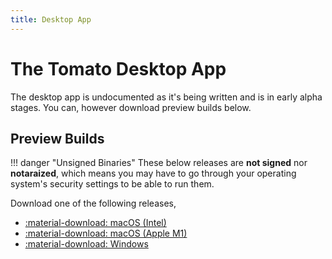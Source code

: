 ```yaml
---
title: Desktop App
---
```


# The Tomato Desktop App

The desktop app is undocumented as it's being written and is in early alpha
stages. You can, however download preview builds below.

## Preview Builds

!!! danger "Unsigned Binaries"
    These below releases are **not signed** nor **notaraized**, which means
    you may have to go through your operating system's security settings to be
    able to run them.

Download one of the following releases,

  * [:material-download: macOS (Intel)](https://priv.bmir.org/tomato-client-preview-macos-intel.zip)
  * [:material-download: macOS (Apple M1)](https://priv.bmir.org/tomato-client-preview-macos-m1.zip)
  * [:material-download: Windows](https://priv.bmir.org/tomato-client-preview-windows.zip)
